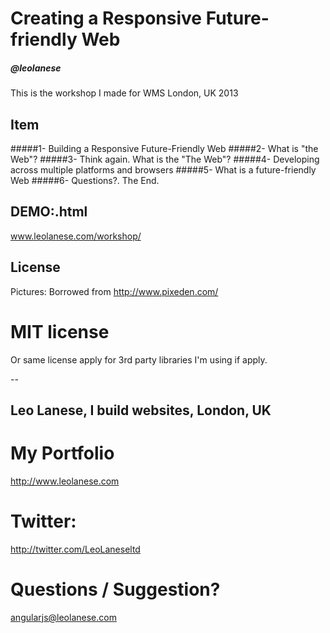 # Creating a Responsive Future-friendly Web

##### @leolanese

This is the workshop I made for WMS London, UK 2013


## Item
#####1- Building a Responsive Future-Friendly Web
#####2- What is "the Web"?
#####3- Think again. What is the "The Web"?
#####4- Developing across multiple platforms and browsers
#####5- What is a future-friendly Web
#####6- Questions?. The End.



## DEMO:.html
www.leolanese.com/workshop/



## License
Pictures:
Borrowed from http://www.pixeden.com/


MIT license
====================
Or same license apply for 3rd party libraries I'm using if apply.

--

## Leo Lanese, I build websites, London, UK<br>

# My Portfolio<br>
<a href="http://www.leolanese.com" target="_blank">http://www.leolanese.com</a><br>

# Twitter:<br>
<a href="http://twitter.com/LeoLaneseltd" target="_blank">http://twitter.com/LeoLaneseltd</a><br>

# Questions / Suggestion?<br>
<a href="mail:to">angularjs@leolanese.com</a><br>







